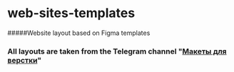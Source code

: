 # web-sites-templates
#####Website layout based on Figma templates

### All layouts are taken from the Telegram channel "[Макеты для верстки](https://t.me/figma2html)"